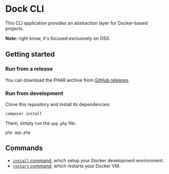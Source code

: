 # Dock CLI

This CLI application provides an abstraction layer for Docker-based projects.

**Note:** right know, it's focused exclusively on OSX.

## Getting started

### Run from a release

You can download the PHAR archive from [GitHub releases](https://github.com/sroze/dock-cli/releases).

### Run from development

Clone this repository and install its dependencies:
```
composer install
```

Them, simply run the `app.php` file:
```
php app.php
```

## Commands

- [`install` command](docs/cmd-install.md), which setup your Docker development environment.
- [`restart` command](docs/cmd-restart.md), which restarts your Docker VM.
